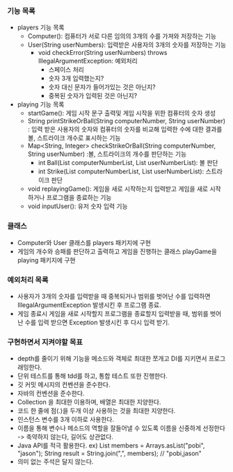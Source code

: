 ### 기능 목록
- players 기능 목록
  - Computer(): 컴퓨터가 서로 다른 임의의 3개의 수를 가져와 저장하는 기능
  - User(String userNumbers): 입력받은 사용자의 3개의 숫자를 저장하는 기능
    - void checkError(String userNumbers) throws IllegalArgumentException: 예외처리
      - 스페이스 처리
      - 숫자 3개 입력했는지?
      - 숫자 대신 문자가 들어가있는 것은 아닌지?
      - 중복된 숫자가 입력된 것은 아닌지?
- playing 기능 목록
  - startGame(): 게임 시작 문구 출력및 게임 시작을 위한 컴퓨터의 숫자 생성
  - String printStrikeOrBall(String computerNumber, String userNumber)
     : 입력 받은 사용자의 숫자와 컴퓨터의 숫자를 비교해 입력한 수에 대한 결과를 볼, 스트라이크 개수로 표시하는 기능
  - Map<String, Integer> checkStrikeOrBall(String computerNumber, String userNumber)
     :볼, 스트라이크의 개수를 판단하는 기능
    - int Ball(List<Integer> computerNumberList, List<Integer> userNumberList): 볼 판단
    - int Strike(List<Integer> computerNumberList, List<Integer> userNumberList): 스트라이크 판단
  - void replayingGame(): 게임을 새로 시작하는지 입력받고 게임을 새로 시작하거나 프로그램을 종료하는 기능
  - void inputUser(): 유저 숫자 입력 기능

### 클래스
- Computer와 User 클래스를 players 패키지에 구현
- 게임의 개수와 승패를 판단하고 출력하고 게임을 진행하는 클래스 playGame을 playing 패키지에 구현

### 예외처리 목록
- 사용자가 3개의 숫자를 입력받을 때 중복되거나 범위를 벗어난 수를 입력하면 IllegalArgumentException 발생시킨 후 프로그램 종료.
- 게임 종료시 게임을 새로 시작할지 프로그램을 종료할지 입력받을 때, 범위를 벗어난 수를 입력 받으면 Exception 발생시킨 후 다시 입력 받기.

### 구현하면서 지켜야할 목표
- depth를 줄이기 위해 기능을 메소드와 객체로 최대한 쪼개고 DI를 지키면서 프로그래밍한다.
- 단위 테스트를 통해 tdd를 하고, 통합 테스트 또한 진행한다.
- 깃 커밋 메시지의 컨벤션을 준수한다.
- 자바의 컨벤션을 준수한다.
- Collection 을 최대한 이용하며, 배열은 최대한 지양한다.
- 코드 한 줄에 점(.)을 두개 이상 사용하는 것을 최대한 지양한다.
- 인스턴스 변수를 3개 이하로 사용한다.
- 이름을 통해 변수나 메소드의 역할을 잘들어낼 수 있도록 이름을 신중하게 선정한다 -> 축약하지 않는다, 길어도 상관없다.
- Java API를 적극 활용한다. 
  ex) List<String> members = Arrays.asList("pobi", "jason");
  String result = String.join(",", members); // "pobi,jason"
- 의미 없는 주석은 달지 않는다.

